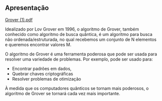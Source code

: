 ## Apresentação
[Grover (1).pdf](https://github.com/user-attachments/files/17516693/Grover.1.pdf)

Idealizado por Lov Grover em 1996, o algoritmo de Grover, também conhecido como algoritmo de busca quântica, é um algoritmo para busca não ordenada/estruturada, no qual recebemos um conjunto de N elementos e queremos encontrar valores M.

O algoritmo de Grover é uma ferramenta poderosa que pode ser usada para resolver uma variedade de problemas. Por exemplo, pode ser usado para: 
- Encontrar padrões em dados,
- Quebrar chaves criptográficas 
- Resolver problemas de otimização

À medida que os computadores quânticos se tornam mais poderosos, o algoritmo de Grover se tornará cada vez mais importante.
